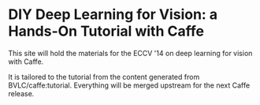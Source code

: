 # DIY Deep Learning for Vision: a Hands-On Tutorial with Caffe

This site will hold the materials for the ECCV '14 on deep learning for vision with Caffe.

It is tailored to the tutorial from the content generated from BVLC/caffe:tutorial.
Everything will be merged upstream for the next Caffe release.

